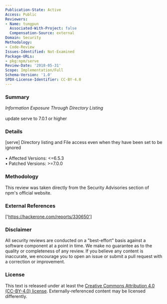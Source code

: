 ```yaml
---
Publication-State: Active
Access: Public
Reviewers:
- Name: tungpun
  Associated-With-Project: false
  Compensation-Source: external
Domain: Security
Methodology:
- Code-Review
Issues-Identified: Not-Examined
Package-URLs:
- pkg:npm/serve
Review-Date: '2018-05-31'
Scope: Implementation/Full
Schema-Version: '1.0'
SPDX-License-Identifier: CC-BY-4.0
---
```

### Summary
*Information Exposure Through Directory Listing*<br><br>update serve to 7.0.1 or higher
### Details
[serve] Directory listing and File access even when they have been set to be ignored
<br><br>• Affected Versions: <=6.5.3
<br>• Patched Versions: >=7.0.0
### Methodology
This review was taken directly from the Security Advisories section of npm's official website.
### External References
['https://hackerone.com/reports/330650']
### Disclaimer
All security reviews are conducted on a "best-effort" basis against a software component at a point in time. We make no guarantee as to the quality or completeness of any review. If you believe any content is inaccurate, we encourage you to open an issue or submit a pull request with a correction or improvement.
### License
This text is released under at least the [Creative Commons Attribution 4.0 (CC-BY-4.0) license](https://creativecommons.org/licenses/by/4.0/legalcode.txt). Externally-referenced content may be licensed differently.
